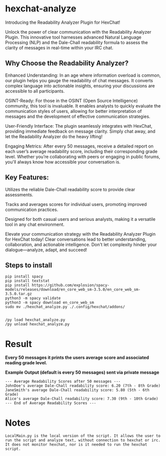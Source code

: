 # hexchat-analyze
Introducing the Readability Analyzer Plugin for HexChat!


 Unlock the power of clear communication with the Readability Analyzer Plugin. This innovative tool harnesses advanced Natural Language Processing (NLP) and the Dale-Chall readability formula to assess the clarity of messages in real-time within your IRC chat.


## Why Choose the Readability Analyzer?


Enhanced Understanding: In an age where information overload is common, our plugin helps you gauge the readability of chat messages. It converts complex language into actionable insights, ensuring your discussions are accessible to all participants.

OSINT-Ready: For those in the OSINT (Open Source Intelligence) community, this tool is invaluable. It enables analysts to quickly evaluate the communication styles of users, allowing for better interpretation of messages and the development of effective communication strategies.

User-Friendly Interface: The plugin seamlessly integrates with HexChat, providing immediate feedback on message clarity. Simply chat away, and let the Readability Analyzer do the heavy lifting!

Engaging Metrics: After every 50 messages, receive a detailed report on each user’s average readability score, including their corresponding grade level. Whether you’re collaborating with peers or engaging in public forums, you'll always know how accessible your conversation is.

## Key Features:


Utilizes the reliable Dale-Chall readability score to provide clear assessments.

Tracks and averages scores for individual users, promoting improved communication practices.

Designed for both casual users and serious analysts, making it a versatile tool in any chat environment.

Elevate your communication strategy with the Readability Analyzer Plugin for HexChat today! Clear conversations lead to better understanding, collaboration, and actionable intelligence. Don't let complexity hinder your dialogue—analyze, adapt, and succeed!


## Steps to install

    pip install spacy
    pip install textstat
    pip install https://github.com/explosion/spacy-models/releases/download/en_core_web_sm-3.5.0/en_core_web_sm-3.5.0.tar.gz
    python3 -m spacy validate
    python3 -m spacy download en_core_web_sm
    sudo mv ./hexchat_analyze.py ./.config/hexchat/addons/


    /py load hexchat_analyze.py
    /py unload hexchat_analyze.py

# Result

**Every 50 messages it prints the users average score and associated reading grade level.**

**Example Output (default is every 50 messages) sent via private message**

    --- Average Readability Scores after 50 messages ---
    JohnDoe's average Dale-Chall readability score: 6.20 (7th - 8th Grade)
    JaneSmith's average Dale-Chall readability score: 5.80 (5th - 6th Grade)
    Alice's average Dale-Chall readability score: 7.30 (9th - 10th Grade)
    --- End of Average Readability Scores ---


# Notes

    LocalMain.py is the local version of the script. It allows the user to run the script and analyze text, without connection to hexchat or irc. It does not monitor hexchat, nor is it needed to run the hexchat script. 
